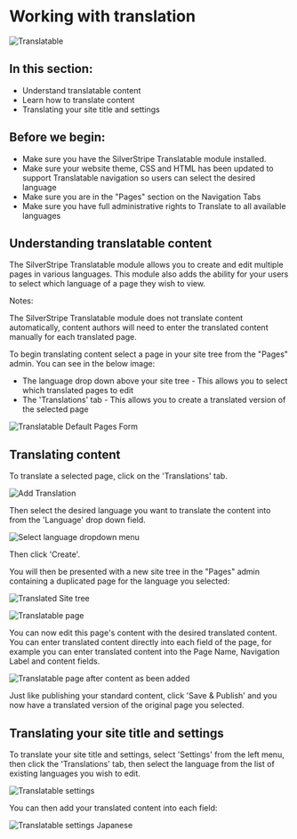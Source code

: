 <!--
pagenumber: 8
title: Working with multiple sites
-->

# Working with translation

![Translatable](_images/TranslatableImage.jpg)

## In this section:

* Understand translatable content
* Learn how to translate content
* Translating your site title and settings

## Before we begin:

* Make sure you have the SilverStripe Translatable module installed.
* Make sure your website theme, CSS and HTML has been updated to support Translatable navigation so users can select the desired language
* Make sure you are in the "Pages" section on the Navigation Tabs 
* Make sure you have full administrative rights to Translate to all available languages
 
## Understanding translatable content

The SilverStripe Translatable module allows you to create and edit multiple pages in various languages. This module also adds the ability for your users to select which language of a page they wish to view.

<div class="note" markdown="1">
Notes:

The SilverStripe Translatable module does not translate content automatically, content authors will need to enter the translated content manually for each translated page.
</div>

To begin translating content select a page in your site tree from the "Pages" admin. You can see in the below image:

* The language drop down above your site tree - This allows you to select which translated pages to edit
* The 'Translations' tab - This allows you to create a translated version of the selected page

![Translatable Default Pages Form](_images/TranslatableInstalledDefault.jpg)

## Translating content

To translate a selected page, click on the 'Translations' tab. 

![Add Translation](_images/TranslatableCreateForm.jpg)

Then select the desired language you want to translate the content into from the 'Language' drop down field.

![Select language dropdown menu](_images/SelectlanguagetoCreate.jpg)

Then click 'Create'.

You will then be presented with a new site tree in the "Pages" admin containing a duplicated page for the language you selected:

![Translated Site tree](_images/EnsureLangaugeSelect.jpg)

![Translatable page](_images/TranslatedPage.jpg)

You can now edit this page's content with the desired translated content. You can enter translated content directly into each field of the page, for example you can enter translated content into the Page Name, Navigation Label and content fields.

![Translatable page after content as been added](_images/TranslatedPageFinished.jpg)

Just like publishing your standard content, click 'Save & Publish' and you now have a translated version of the original page you selected.


## Translating your site title and settings

To translate your site title and settings, select 'Settings' from the left menu, then click the 'Translations' tab, then select the language from the list of existing languages you wish to edit.

![Translatable settings](_images/SettingsJapanSelect.jpg)

You can then add your translated content into each field:

![Translatable settings Japanese](_images/JapanSiteTitleandSettings.jpg)